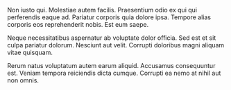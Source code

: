 Non iusto qui. Molestiae autem facilis. Praesentium odio ex qui qui perferendis eaque ad. Pariatur corporis quia dolore ipsa. Tempore alias corporis eos reprehenderit nobis. Est eum saepe.
 Neque necessitatibus aspernatur ab voluptate dolor officia. Sed est et sit culpa pariatur dolorum. Nesciunt aut velit. Corrupti doloribus magni aliquam vitae quisquam.
 Rerum natus voluptatum autem earum aliquid. Accusamus consequuntur est. Veniam tempora reiciendis dicta cumque. Corrupti ea nemo at nihil aut non omnis.